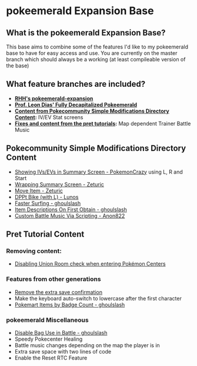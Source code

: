 # pokeemerald Expansion Base

## What is the pokeemerald Expansion Base?

This base aims to combine some of the features I'd like to my pokeemerald base to have for easy access and use.
You are currently on the master branch which should always be a working (at least compileable version of the base)

## What feature branches are included?

- **[RHH's pokeemerald-expansion](https://github.com/rh-hideout/pokeemerald-expansion?tab=readme-ov-file#pokeemerald-expansion)**
- **[Prof. Leon Dias' Fully Decapitalized Pokeemerald](https://www.pokecommunity.com/showthread.php?t=451448)**
- **[Content from Pokecommunity Simple Modifications Directory Content](https://www.pokecommunity.com/showthread.php?t=416647):** IV/EV Stat screens 
- **[Fixes and content from the pret tutorials](https://github.com/pret/pokeemerald/wiki/Tutorials):** Map dependent Trainer Battle Music

## Pokecommunity Simple Modifications Directory Content
- [Showing IVs/EVs in Summary Screen - PokemonCrazy](https://www.pokecommunity.com/showpost.php?p=10161688) using L, R and Start
- [Wrapping Summary Screen - Zeturic](https://www.pokecommunity.com/showpost.php?p=10060875)
- [Move Item - Zeturic](https://www.pokecommunity.com/threads/pokeemerald-move-items-in-party-menu.492745/)
- [DPPt Bike (with L) - Lunos](https://www.pokecommunity.com/showpost.php?p=10217718)
- [Faster Surfing - ghoulslash](https://www.pokecommunity.com/showpost.php?p=10137446)
- [Item Descriptions On First Obtain - ghoulslash](https://www.pokecommunity.com/showpost.php?p=10126502)
- [Custom Battle Music Via Scripting - Anon822](https://www.pokecommunity.com/showpost.php?p=10341282)

## Pret Tutorial Content

### Removing content:
- [Disabling Union Room check when entering Pokémon Centers](https://github.com/pret/pokeemerald/wiki/Disabling-Union-Room-check-when-entering-Pok%C3%A9mon-Centers)

### Features from other generations
- [Remove the extra save confirmation](https://github.com/pret/pokeemerald/wiki/Remove-the-extra-save-confirmation)
- Make the keyboard auto-switch to lowercase after the first character
- [Pokemart Items by Badge Count - ghoulslash](https://www.pokecommunity.com/showpost.php?p=10172995&postcount=96)

### pokeemerald Miscellaneous
- [Disable Bag Use in Battle - ghoulslash](https://www.pokecommunity.com/showpost.php?p=10184292&postcount=122)
- Speedy Pokecenter Healing
- Battle music changes depending on the map the player is in
- Extra save space with two lines of code
- Enable the Reset RTC Feature
